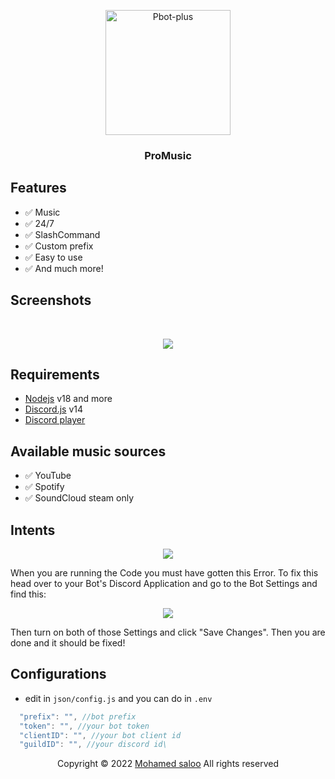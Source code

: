 <!-- PROJECT LOGO -->
<p align="center">
  <a href="https://replit.com/@GgTURBO/Music-Bot-v4">
    <img src="https://cdn.discordapp.com/avatars/1050468943640412160/ff69032e20b2660e0d8547eaaa7fc3a6.png" alt="Pbot-plus" width="200" height="200">
  </a>
  
  <h3 align="center">ProMusic</h3>
</p>


## Features

- ✅ Music
- ✅ 24/7
- ✅ SlashCommand
- ✅ Custom prefix
- ✅ Easy to use
- ✅ And much more!

## Screenshots

<br />
<p align="center">
  <a href="https://replit.com/@GgTURBO/Music-Bot-v4">
    <img src="https://cdn.discordapp.com/attachments/1015022271468929074/1058646812245901402/Screen_Shot_2022-12-31_at_9.23.12_AM.png">

  </a>
</p>

## Requirements

- [Nodejs](https://nodejs.org/en/) v18 and more
- [Discord.js](https://github.com/discordjs/discord.js/) v14
- [Discord player](https://discord-player.js.org/)


## Available music sources

- ✅ YouTube
- ✅ Spotify
- ✅ SoundCloud steam only

<!-- INSTALL -->

## Intents

<p align="center">
  <a href="#">
    <img src="https://media.discordapp.net/attachments/848492641585725450/894114853382410260/unknown.png">

  </a>
</p>
When you are running the Code you must have gotten this Error. To fix this head over to your Bot's Discord Application and go to the Bot Settings and find this:

<p align="center">
  <a href="#">
    <img src="https://user-images.githubusercontent.com/50886682/196232974-d9cfc18c-92c5-43bd-b1bc-ff1cae3df701.png">
  </a>
</p>
Then turn on both of those Settings and click "Save Changes". Then you are done and it should be fixed!
<!-- CONFIGURATION -->

## Configurations

- edit in `json/config.js` and you can do in `.env`

```js
  "prefix": "", //bot prefix
  "token": "", //your bot token
  "clientID": "", //your bot client id
  "guildID": "", //your discord id\ 
```

  <p align="center">
    Copyright © 2022 <a href="#">Mohamed saloo</a> All rights reserved
        <br>
    </p>
